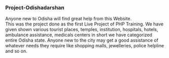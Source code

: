### Project-Odishadarshan
Anyone new to Odisha will find great help from this Website.<br/>
This was the project done as the first Live Project of PHP Training. We have given shown various tourist places, temples, institution, hospitals, hotels, ambulance assistance, medicals centers in short we have categorized entire Odisha state. Anyone new to the city may get a good assistance of whatever needs they require like shopping malls, jewelleries, police helpline and so on.
